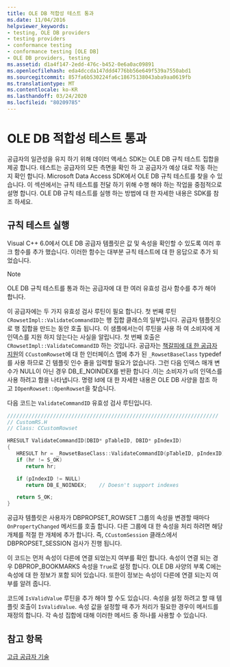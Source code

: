 ```yaml
---
title: OLE DB 적합성 테스트 통과
ms.date: 11/04/2016
helpviewer_keywords:
- testing, OLE DB providers
- testing providers
- conformance testing
- conformance testing [OLE DB]
- OLE DB providers, testing
ms.assetid: d1a4f147-2edd-476c-b452-0e6a0ac09891
ms.openlocfilehash: eda4dccda147ddd4776bb56e649f539a7550abd1
ms.sourcegitcommit: 857fa6b530224fa6c18675138043aba9aa0619fb
ms.translationtype: MT
ms.contentlocale: ko-KR
ms.lasthandoff: 03/24/2020
ms.locfileid: "80209785"
---
```

# <a name="passing-ole-db-conformance-tests"></a>OLE DB 적합성 테스트 통과

공급자의 일관성을 유지 하기 위해 데이터 액세스 SDK는 OLE DB 규칙 테스트 집합을 제공 합니다. 테스트는 공급자의 모든 측면을 확인 하 고 공급자가 예상 대로 작동 하는지 확인 합니다. Microsoft Data Access SDK에서 OLE DB 규칙 테스트를 찾을 수 있습니다. 이 섹션에서는 규칙 테스트를 전달 하기 위해 수행 해야 하는 작업을 중점적으로 설명 합니다. OLE DB 규칙 테스트를 실행 하는 방법에 대 한 자세한 내용은 SDK를 참조 하세요.

## <a name="running-the-conformance-tests"></a>규칙 테스트 실행

Visual C++ 6.0에서 OLE DB 공급자 템플릿은 값 및 속성을 확인할 수 있도록 여러 후크 함수를 추가 했습니다. 이러한 함수는 대부분 규칙 테스트에 대 한 응답으로 추가 되었습니다.

> [!NOTE]
> OLE DB 규칙 테스트를 통과 하는 공급자에 대 한 여러 유효성 검사 함수를 추가 해야 합니다.

이 공급자에는 두 가지 유효성 검사 루틴이 필요 합니다. 첫 번째 루틴 `CRowsetImpl::ValidateCommandID`는 행 집합 클래스의 일부입니다. 공급자 템플릿으로 행 집합을 만드는 동안 호출 됩니다. 이 샘플에서는이 루틴을 사용 하 여 소비자에 게 인덱스를 지원 하지 않는다는 사실을 알립니다. 첫 번째 호출은 `CRowsetImpl::ValidateCommandID` 하는 것입니다. 공급자는 [책갈피에 대 한 공급자 지원](../../data/oledb/provider-support-for-bookmarks.md)의 `CCustomRowset`에 대 한 인터페이스 맵에 추가 된 `_RowsetBaseClass` typedef를 사용 하므로 긴 템플릿 인수 줄을 입력할 필요가 없습니다. 그런 다음 인덱스 매개 변수가 NULL이 아닌 경우 DB_E_NOINDEX를 반환 합니다 .이는 소비자가 u의 인덱스를 사용 하려고 함을 나타냅니다. 명령 Id에 대 한 자세한 내용은 OLE DB 사양을 참조 하 고 `IOpenRowset::OpenRowset`을 찾습니다.

다음 코드는 `ValidateCommandID` 유효성 검사 루틴입니다.

```cpp
/////////////////////////////////////////////////////////////////////
// CustomRS.H
// Class: CCustomRowset

HRESULT ValidateCommandID(DBID* pTableID, DBID* pIndexID)
{
   HRESULT hr = _RowsetBaseClass::ValidateCommandID(pTableID, pIndexID);
   if (hr != S_OK)
      return hr;

   if (pIndexID != NULL)
      return DB_E_NOINDEX;    // Doesn't support indexes

   return S_OK;
}
```

공급자 템플릿은 사용자가 DBPROPSET_ROWSET 그룹의 속성을 변경할 때마다 `OnPropertyChanged` 메서드를 호출 합니다. 다른 그룹에 대 한 속성을 처리 하려면 해당 개체를 적절 한 개체에 추가 합니다. 즉, `CCustomSession` 클래스에서 DBPROPSET_SESSION 검사가 진행 됩니다.

이 코드는 먼저 속성이 다른에 연결 되었는지 여부를 확인 합니다. 속성이 연결 되는 경우 DBPROP_BOOKMARKS 속성을 `True`로 설정 합니다. OLE DB 사양의 부록 C에는 속성에 대 한 정보가 포함 되어 있습니다. 또한이 정보는 속성이 다른에 연결 되는지 여부를 알려 줍니다.

코드에 `IsValidValue` 루틴을 추가 해야 할 수도 있습니다. 속성을 설정 하려고 할 때 템플릿 호출이 `IsValidValue`. 속성 값을 설정할 때 추가 처리가 필요한 경우이 메서드를 재정의 합니다. 각 속성 집합에 대해 이러한 메서드 중 하나를 사용할 수 있습니다.

## <a name="see-also"></a>참고 항목

[고급 공급자 기술](../../data/oledb/advanced-provider-techniques.md)
